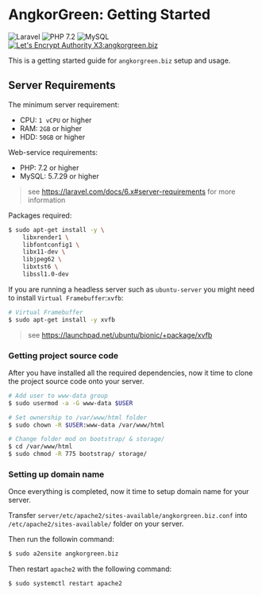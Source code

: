 # **AngkorGreen**: Getting Started

![Laravel](https://badgen.net/badge/Laravel/5.8/orange)
![PHP 7.2](https://badgen.net/badge/PHP/7.2)
![MySQL](https://badgen.net/badge/MySQL/5.7)
[![Let's Encrypt Authority X3:angkorgreen.biz](https://badgen.net/badge/Let's%20Encrypt%20Authority%20X3/angkorgreen.biz/yellow)](https://www.ssllabs.com/ssltest/analyze.html?d=angkorgreen.biz)

This is a getting started guide for `angkorgreen.biz` setup and usage.

## Server Requirements
The minimum server requirement:
- CPU: `1 vCPU` or higher
- RAM: `2GB` or higher
- HDD: `50GB` or higher

Web-service requirements:
- PHP: 7.2 or higher
- MySQL: 5.7.29 or higher

> see https://laravel.com/docs/6.x#server-requirements for more information

Packages required:
```sh
$ sudo apt-get install -y \
    libxrender1 \
    libfontconfig1 \
    libx11-dev \
    libjpeg62 \
    libxtst6 \
    libssl1.0-dev
```

If you are running a headless server such as `ubuntu-server` you might need to install `Virtual Framebuffer`:`xvfb`:

```sh
# Virtual Framebuffer
$ sudo apt-get install -y xvfb
```

> see https://launchpad.net/ubuntu/bionic/+package/xvfb


### Getting project source code
After you have installed all the required dependencies, now it time to clone the project source code onto your server.

```sh
# Add user to www-data group
$ sudo usermod -a -G www-data $USER

# Set ownership to /var/www/html folder
$ sudo chown -R $USER:www-data /var/www/html

# Change folder mod on bootstrap/ & storage/
$ cd /var/www/html
$ sudo chmod -R 775 bootstrap/ storage/
```


### Setting up domain name
Once everything is completed, now it time to setup domain name for your server.

Transfer `server/etc/apache2/sites-available/angkorgreen.biz.conf` into `/etc/apache2/sites-available/` folder on your server.

Then run the followin command:

```sh
$ sudo a2ensite angkorgreen.biz
```

Then restart `apache2` with the following command:
```sh
$ sudo systemctl restart apache2
```
